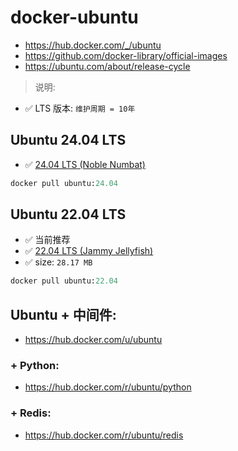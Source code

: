 # docker-ubuntu

- https://hub.docker.com/_/ubuntu
- https://github.com/docker-library/official-images
- https://ubuntu.com/about/release-cycle

> 说明:

- ✅ LTS 版本: `维护周期 = 10年`

## Ubuntu 24.04 LTS

- ✅ [24.04 LTS (Noble Numbat)](https://hub.docker.com/layers/library/ubuntu/24.04/images/sha256-3963c438d67a34318a3672faa6debd1dfff48e5d52de54305988b932c61514ca?context=explore)

```ruby
docker pull ubuntu:24.04

```

## Ubuntu 22.04 LTS

- ✅ 当前推荐
- ✅ [22.04 LTS (Jammy Jellyfish)](https://hub.docker.com/layers/library/ubuntu/22.04/images/sha256-0eb0f877e1c869a300c442c41120e778db7161419244ee5cbc6fa5f134e74736?context=explore)
- ✅ size: `28.17 MB`

```ruby
docker pull ubuntu:22.04

```

## Ubuntu + 中间件:

- https://hub.docker.com/u/ubuntu


### + Python:

- https://hub.docker.com/r/ubuntu/python

### + Redis:

- https://hub.docker.com/r/ubuntu/redis